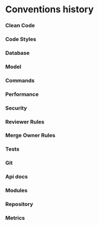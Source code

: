 # Conventions history

### Clean Code

### Code Styles

### Database

### Model

### Commands

### Performance

### Security

### Reviewer Rules

### Merge Owner Rules

### Tests

### Git

### Api docs

### Modules

### Repository

### Metrics
